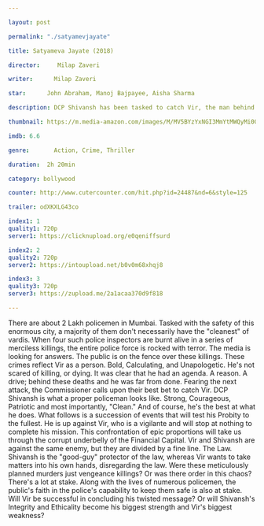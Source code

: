 ```yaml
---

layout: post

permalink: "./satyamevjayate"

title: Satyameva Jayate (2018)

director:     Milap Zaveri

writer:      Milap Zaveri

star:      John Abraham, Manoj Bajpayee, Aisha Sharma

description: DCP Shivansh has been tasked to catch Vir, the man behind police killings in the city. Both are eventually against the same enemy but divided by a fine line, the law.

thumbnail: https://m.media-amazon.com/images/M/MV5BYzYxNGI3MmYtMWQyMi00NmViLWE0ZWQtNWM5ZTY3NTIxNzU0XkEyXkFqcGdeQXVyODE5NzE3OTE@._V1_UY268_CR2,0,182,268_AL__QL50.jpg

imdb: 6.6

genre:       Action, Crime, Thriller

duration:  2h 20min

category: bollywood

counter: http://www.cutercounter.com/hit.php?id=24487&nd=6&style=125

trailer: odXKXLG43co

index1: 1
quality1: 720p
server1: https://clicknupload.org/e0qeniffsurd

index2: 2
quality2: 720p
server2: https://intoupload.net/b0v0m68xhqj8

index3: 3
quality3: 720p
server3: https://zupload.me/2a1acaa370d9f818

---
```


There are about 2 Lakh policemen in Mumbai. Tasked with the safety of this enormous city, a majority of them don't necessarily have the "cleanest" of vardis. When four such police inspectors are burnt alive in a series of merciless killings, the entire police force is rocked with terror. The media is looking for answers. The public is on the fence over these killings. These crimes reflect Vir as a person. Bold, Calculating, and Unapologetic. He's not scared of killing, or dying. It was clear that he had an agenda. A reason. A drive; behind these deaths and he was far from done. Fearing the next attack, the Commissioner calls upon their best bet to catch Vir. DCP Shivansh is what a proper policeman looks like. Strong, Courageous, Patriotic and most importantly, "Clean." And of course, he's the best at what he does. What follows is a succession of events that will test his Probity to the fullest. He is up against Vir, who is a vigilante and will stop at nothing to complete his mission. This confrontation of epic proportions will take us through the corrupt underbelly of the Financial Capital. Vir and Shivansh are against the same enemy, but they are divided by a fine line. The Law. Shivansh is the "good-guy" protector of the law, whereas Vir wants to take matters into his own hands, disregarding the law. Were these meticulously planned murders just vengeance killings? Or was there order in this chaos? There's a lot at stake. Along with the lives of numerous policemen, the public's faith in the police's capability to keep them safe is also at stake. Will Vir be successful in concluding his twisted message? Or will Shivansh's Integrity and Ethicality become his biggest strength and Vir's biggest weakness?